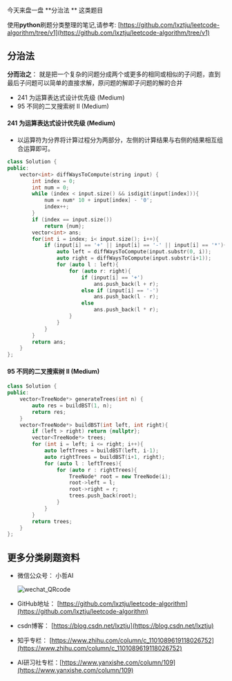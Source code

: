 ﻿今天来盘一盘 **分治法 ** 这类题目



使用**python**刷题分类整理的笔记,请参考:  [https://github.com/lxztju/leetcode-algorithm/tree/v1](https://github.com/lxztju/leetcode-algorithm/tree/v1)

## 分治法
**分而治之**： 就是把一个复杂的问题分成两个或更多的相同或相似的子问题，直到最后子问题可以简单的直接求解，原问题的解即子问题的解的合并


* 241 	为运算表达式设计优先级 (Medium)
* 95 不同的二叉搜索树 II (Medium)


#### 241 	为运算表达式设计优先级 (Medium)

* 以运算符为分界将计算过程分为两部分，左侧的计算结果与右侧的结果相互组合运算即可。

```c++
class Solution {
public:
    vector<int> diffWaysToCompute(string input) {
        int index = 0;
        int num = 0;
        while (index < input.size() && isdigit(input[index])){
            num = num* 10 + input[index] - '0';
            index++;
        }
        if (index == input.size())
            return {num};
        vector<int> ans;
        for(int i = index; i< input.size(); i++){
            if (input[i] == '+' || input[i] == '-' || input[i] == '*'){
                auto left = diffWaysToCompute(input.substr(0, i));
                auto right = diffWaysToCompute(input.substr(i+1));
                for (auto l : left){
                    for (auto r: right){
                        if (input[i] == '+')
                            ans.push_back(l + r);
                        else if (input[i] == '-')
                            ans.push_back(l - r);
                        else
                            ans.push_back(l * r);
                    }
                }
            }
        }
        return ans;
    }
};
```



#### 95 不同的二叉搜索树 II (Medium)

```c++
class Solution {
public:
    vector<TreeNode*> generateTrees(int n) {    
        auto res = buildBST(1, n);
        return res; 
    }
    vector<TreeNode*> buildBST(int left, int right){
        if (left > right) return {nullptr};
        vector<TreeNode*> trees;
        for (int i = left; i <= right; i++){
            auto leftTrees = buildBST(left, i-1);
            auto rightTrees = buildBST(i+1, right);
            for (auto l : leftTrees){
                for (auto r : rightTrees){
                    TreeNode* root = new TreeNode(i);
                    root->left = l;
                    root->right = r;
                    trees.push_back(root);
                }
            }
        }
        return trees;
    }
};
```





## 更多分类刷题资料

* 微信公众号： 小哲AI

  ![wechat_QRcode](https://img-blog.csdnimg.cn/20210104185413204.jpg)

* GitHub地址： [https://github.com/lxztju/leetcode-algorithm](https://github.com/lxztju/leetcode-algorithm)
* csdn博客： [https://blog.csdn.net/lxztju](https://blog.csdn.net/lxztju)
* 知乎专栏： [https://www.zhihu.com/column/c_1101089619118026752](https://www.zhihu.com/column/c_1101089619118026752)
* AI研习社专栏：[https://www.yanxishe.com/column/109](https://www.yanxishe.com/column/109)


